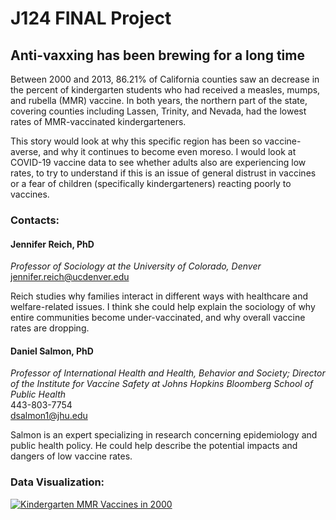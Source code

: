 # J124 FINAL Project
## Anti-vaxxing has been brewing for a long time

Between 2000 and 2013, 86.21% of California counties saw an decrease in the percent of kindergarten students who had received a measles, mumps, and rubella (MMR) vaccine. In both years, the northern part of the state, covering counties including Lassen, Trinity, and Nevada, had the lowest rates of MMR-vaccinated kindergarteners. 

This story would look at why this specific region has been so vaccine-averse, and why it continues to become even moreso. I would look at COVID-19 vaccine data to see whether adults also are experiencing low rates, to try to understand if this is an issue of general distrust in vaccines or a fear of children (specifically kindergarteners) reacting poorly to vaccines.

### Contacts:

#### Jennifer Reich, PhD <br>
*Professor of Sociology at the University of Colorado, Denver* <br>
jennifer.reich@ucdenver.edu

Reich studies why families interact in different ways with healthcare and welfare-related issues. I think she could help explain the sociology of why entire communities become under-vaccinated, and why overall vaccine rates are dropping.
#### Daniel Salmon, PhD <br>
*Professor of International Health and Health, Behavior and Society; Director of the Institute for Vaccine Safety at Johns Hopkins Bloomberg School of Public Health*
<br>443-803-7754
<br>dsalmon1@jhu.edu

Salmon is an expert specializing in research concerning epidemiology and public health policy. He could help describe the potential impacts and dangers of low vaccine rates.

### Data Visualization:
[![Kindergarten MMR Vaccines in 2000](/mmr-2000.jpg)](https://datawrapper.dwcdn.net/9paZC/1/)
